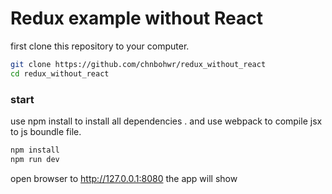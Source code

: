 # Redux example without React
first clone this repository to your computer.
```sh
git clone https://github.com/chnbohwr/redux_without_react
cd redux_without_react
```

### start
use npm install to install all dependencies . and use webpack to compile jsx to js boundle file.
```sh
npm install
npm run dev
```
open browser to http://127.0.0.1:8080
the app will show
